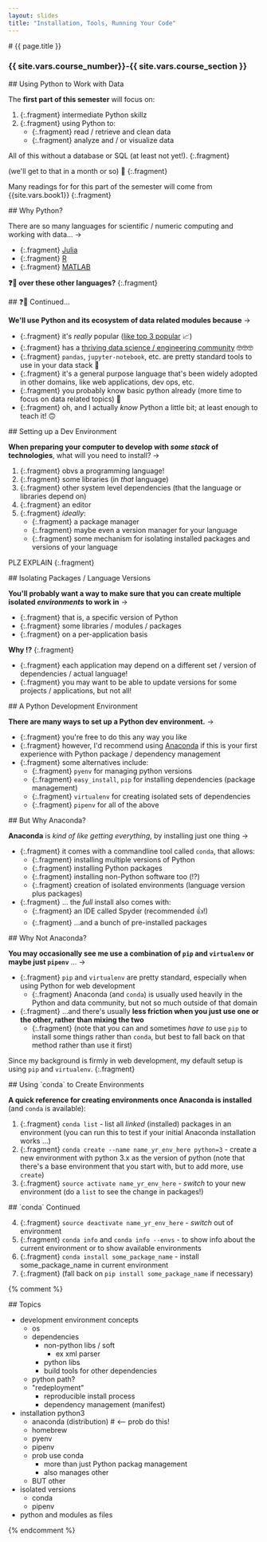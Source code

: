 ```yaml
---
layout: slides
title: "Installation, Tools, Running Your Code"
---
```

<section markdown="block" class="intro-slide">
# {{ page.title }}

### {{ site.vars.course_number}}-{{ site.vars.course_section }}

<p><small></small></p>
</section>

<section markdown="block">
## Using Python to Work with Data

The __first part of this semester__ will focus on:

1. {:.fragment} intermediate Python skillz
2. {:.fragment} using Python to:
	* {:.fragment} read / retrieve and clean data
	* {:.fragment} analyze and / or visualize data

All of this <span class="hl">without a database or SQL</span> (at least not yet!).
{:.fragment}

(we'll get to that in a month or so) 📅
{:.fragment}

Many <span class="hl">readings</span> for for this part of the semester will come from <span class="hl">{{site.vars.book1}}</span>
{:.fragment}
</section>

<section markdown="block">
## Why Python?

There are <span class="hl">so many languages for scientific / numeric computing and working with data</span>... &rarr;

* {:.fragment} [Julia](https://julialang.org/)
* {:.fragment} [R](https://www.r-project.org)
* {:.fragment} [MATLAB](https://www.mathworks.com/products/matlab.html)

__❓🐍 over these other languages?__
{:.fragment}
</section>

<section markdown="block">
## ❓🐍  Continued...

__We'll use Python and its ecosystem of data related modules because__ &rarr;

* {:.fragment} it's _really_ popular ([like top 3 popular](https://www.tiobe.com/tiobe-index/) 📈)
* {:.fragment} has a [thriving data science / engineering community](https://pydata.org/) 🤓🤓🤓
* {:.fragment} `pandas`, `jupyter-notebook`, etc. are pretty standard tools to use in your data stack 🐼
* {:.fragment} it's a general purpose language that's been widely adopted in other domains, like web applications, dev ops, etc.
* {:.fragment} you probably know basic python already (more time to focus on data related topics) 🔬
* {:.fragment} oh, and I actually _know_ Python a little bit; at least enough to teach it! 🙃


</section>

<section markdown="block">
## Setting up a Dev Environment

__When preparing your computer to develop with _some stack_ of technologies__, what will you need to install? &rarr;

1. {:.fragment} obvs a programming language!
2. {:.fragment} some libraries (in _that_ language)
3. {:.fragment} other system level dependencies (that the language or libraries depend on)
4. {:.fragment} an editor
5. {:.fragment} _ideally_: 
	* {:.fragment} a <span class="hl">package manager </span>
	* {:.fragment} maybe even a <span class="hl">version manager for your language</span>
	* {:.fragment} some mechanism for <span class="hl">isolating installed packages and versions of your language</span>

PLZ EXPLAIN
{:.fragment}

</section>

<section markdown="block">
## Isolating Packages / Language Versions

__You'll probably want a way to make sure that you can create multiple isolated _environments_ to work in__ &rarr;

* {:.fragment} that is, a specific version of Python
* {:.fragment} some libraries / modules / packages
* {:.fragment} on a <span class="hl">per-application basis</span>

__Why ⁉️__
{:.fragment}

* {:.fragment} each <span class="hl">application may depend on a different </span> set / version of dependencies / actual language!
* {:.fragment} you may want to be able to update versions for some projects / applications, but not all!
</section>

<section markdown="block">
## A Python Development Environment

__There are many ways to set up a Python dev environment.__ &rarr;

* {:.fragment} you're free to do this <span class="hl">any way you like</span>
* {:.fragment} however, I'd recommend using [Anaconda](https://anaconda.org/) if this is your first experience with Python package / dependency management
* {:.fragment} some alternatives include:
	* {:.fragment} `pyenv` for managing python versions
	* {:.fragment} `easy_install`, `pip` for installing dependencies (package management)
	* {:.fragment} `virtualenv` for creating isolated sets of dependencies
	* {:.fragment} `pipenv` for all of the above

</section>


<section markdown="block">
## But Why Anaconda?

__Anaconda__ is _kind of like getting everything_, by installing just one thing &rarr;

* {:.fragment} it comes with a commandline tool called `conda`, that allows:
	* {:.fragment} installing multiple versions of Python
	* {:.fragment} installing Python packages
	* {:.fragment} installing non-Python software too (⁉️)
	* {:.fragment} creation of isolated environments (language version plus packages)
* {:.fragment} ... the _full_ install also comes with:
	* {:.fragment} an IDE called Spyder (recommended 👍!)
	* {:.fragment} ...and a bunch of pre-installed packages

</section>

<section markdown="block">
## Why Not Anaconda?

__You may occasionally see me use a combination of `pip` and `virtualenv` or maybe just `pipenv`__ ... &rarr;

* {:.fragment} `pip` and `virtualenv` are pretty standard, especially when using Python for web development
	* {:.fragment} Anaconda (and `conda`) is usually used heavily in the Python and data community, but not so much outside of that domain
* {:.fragment} ...and there's usually __less friction when you just use one or the other, rather than mixing the two__
	* {:.fragment} (note that you can and sometimes _have to_ use `pip` to install some things rather than `conda`, but best to fall back on that method rather than use it first)

Since my background is firmly in web development, my default setup is using `pip` and `virtualenv`.
{:.fragment}

</section>

<section markdown="block">
## Using `conda` to Create Environments

__A quick reference for creating environments once Anaconda is installed__ (and `conda` is available):

1. {:.fragment} `conda list` - list all _linked_ (installed) packages in an environment (you can run this to test if your initial Anaconda installation works ...)
2. {:.fragment} `conda create --name name_yr_env_here python=3` - create a new environment with python 3.x as the version of python (note that there's a base environment that you start with, but to add more, use `create`)
3. {:.fragment} `source activate name_yr_env_here` - _switch_ to your new environment (do a `list` to see the change in packages!)

</section>

<section markdown="block">
## `conda` Continued

4. {:.fragment} `source deactivate name_yr_env_here` - _switch_ out of environment
5. {:.fragment} `conda info` and `conda info --envs` - to show info about the current environment or to show available environments 
6. {:.fragment} `conda install some_package_name` - install some_package_name in current environment
7. {:.fragment} (fall back on `pip install some_package_name` if necessary)

</section>

<!--
<section markdown="block">
## Demo

Let's try using Anaconda / conda to:

1. {:.fragment} create and activate an environment
2. {:.fragment} install `django`
3. {:.fragment} install `python-twitter`
4. {:.fragment} see what `pillow` installs (even though it already comes in _base_)

</section>
-->

{% comment %}
<section markdown="block">
## Topics

* development environment concepts
	* os
	* dependencies
		* non-python libs / soft
			* ex xml parser
		* python libs
		* build tools for other dependencies
	* python path?
	* "redeployment"
		* reproducible install process
		* dependency management (manifest)
* installation python3
	* anaconda (distribution) # <-- prob do this!
	* homebrew
	* pyenv
	* pipenv
	* prob use conda
		* more than just Python packag management
		* also manages other
	* BUT other 
* isolated versions
	* conda
	* pipenv
* python and modules as files

</section>
{% endcomment %}

<!--
* Package / Python Version Management
  * Pip
  * Pip-env
  * Virtualenv
  * Anaconda
* Static Analysis
  * Linter: PyFlakes / PEP...
  * Type Checking: MyPy?
* Interactive Shell
  * python
  * IPython
* Notebooks
  * Jupyter Notebook
  * Jupyter Lab
-->
